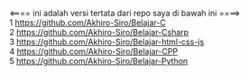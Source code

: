 <==== ini adalah versi tertata dari repo saya di bawah ini ====>  
1    https://github.com/Akhiro-Siro/Belajar-C  
2    https://github.com/Akhiro-Siro/Belajar-Csharp  
3    https://github.com/Akhiro-Siro/Belajar-html-css-js  
4    https://github.com/Akhiro-Siro/Belajar-CPP  
5    https://github.com/Akhiro-Siro/Belajar-Python  
